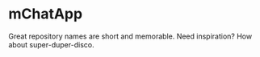 # mChatApp
Great repository names are short and memorable. Need inspiration? How about super-duper-disco. 
